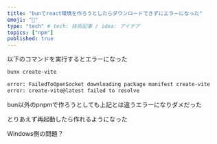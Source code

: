 ```yaml
---
title: "bunでreact環境を作ろうとしたらダウンロードできずにエラーになった"
emoji: "🦁"
type: "tech" # tech: 技術記事 / idea: アイデア
topics: ["npm"]
published: true
---
```


以下のコマンドを実行するとエラーになった

```bash
bunx create-vite
```

```bash
error: FailedToOpenSocket downloading package manifest create-vite
error: create-vite@latest failed to resolve
```

bun以外のpnpmで作ろうとしても上記とは違うエラーになりダメだった

とりあえず再起動したら作れるようになった

Windows側の問題？